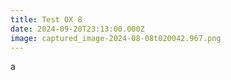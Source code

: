 ```yaml
---
title: Test OX 8
date: 2024-09-20T23:13:00.000Z
image: captured_image-2024-08-08t020042.967.png
---
```

a
